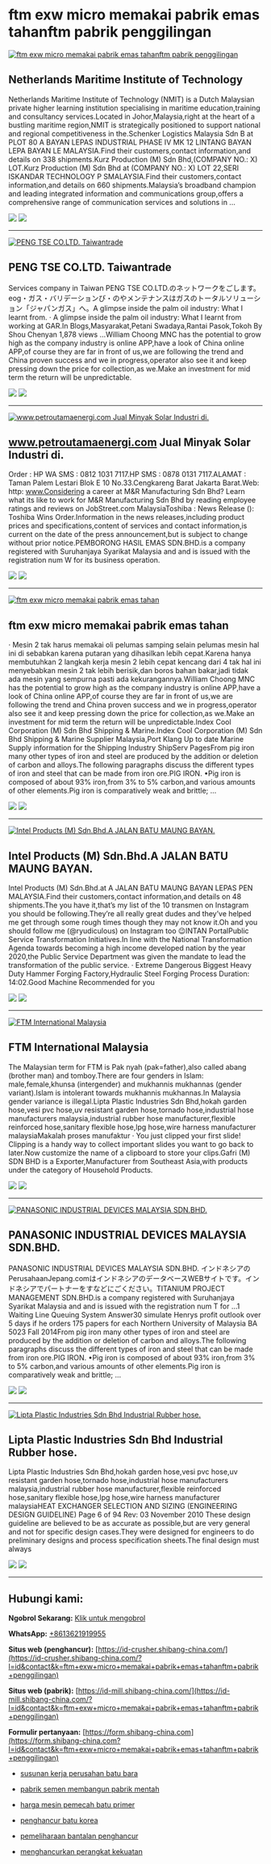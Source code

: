 # ftm exw micro memakai pabrik emas tahanftm pabrik penggilingan

<a href="https://swt.shibang-china.com/?l=id&img&k=ftm+exw+micro+memakai+pabrik+emas+tahanftm+pabrik+penggilingan" target="_blank">![ftm exw micro memakai pabrik emas tahanftm pabrik penggilingan](http://static.shibang-china.com/all-800x300/66.jpg)</a>

## Netherlands Maritime Institute of Technology
Netherlands Maritime Institute of Technology (NMIT) is a Dutch Malaysian private higher learning institution specialising in maritime education,training and consultancy services.Located in Johor,Malaysia,right at the heart of a bustling maritime region,NMIT is strategically positioned to support national and regional competitiveness in the.Schenker Logistics Malaysia Sdn B at PLOT 80 A BAYAN LEPAS INDUSTRIAL PHASE IV MK 12 LINTANG BAYAN LEPA BAYAN LE MALAYSIA.Find their customers,contact information,and details on 338 shipments.Kurz Production (M) Sdn Bhd,(COMPANY NO.: X) LOT.Kurz Production (M) Sdn Bhd at (COMPANY NO.: X) LOT 22,SERI ISKANDAR TECHNOLOGY P SMALAYSIA.Find their customers,contact information,and details on 660 shipments.Malaysia’s broadband champion and leading integrated information and communications group,offers a comprehensive range of communication services and solutions in …


<a href="https://whatsapp.shibangsoft.com/WhatsApp.php" target="_blank" title="WhatsApp">![](http://static.shibang-china.com/icon/whatsapp.png)</a> <a href="https://swt.shibang-china.com/?l=id&icon&k=ftm+exw+micro+memakai+pabrik+emas+tahanftm+pabrik+penggilingan" target="_blank">![](http://static.shibang-china.com/icon/chat-id.png)</a>

---

<a href="https://swt.shibang-china.com/?l=id&img&k=ftm+exw+micro+memakai+pabrik+emas+tahanftm+pabrik+penggilingan" target="_blank">![PENG TSE CO.LTD. Taiwantrade](http://static.shibang-china.com/all-800x300/587.jpg)</a>

## PENG TSE CO.LTD. Taiwantrade
Services company in Taiwan PENG TSE CO.LTD.のネットワークをごします。eog・ガス・バリデーションび・のやメンテナンスはガスのトータルソリューション「ジャパンガス」へ。A glimpse inside the palm oil industry: What I learnt from.&nbsp;&#0183;&#32;A glimpse inside the palm oil industry: What I learnt from working at GAR.In Blogs,Masyarakat,Petani Swadaya,Rantai Pasok,Tokoh By Shou Chenyan 1,878 views …William Choong MNC has the potential to grow high as the company industry is online APP,have a look of China online APP,of course they are far in front of us,we are following the trend and China proven success and we in progress,operator also see it and keep pressing down the price for collection,as we.Make an investment for mid term the return will be unpredictable.


<a href="https://whatsapp.shibangsoft.com/WhatsApp.php" target="_blank" title="WhatsApp">![](http://static.shibang-china.com/icon/whatsapp.png)</a> <a href="https://swt.shibang-china.com/?l=id&icon&k=ftm+exw+micro+memakai+pabrik+emas+tahanftm+pabrik+penggilingan" target="_blank">![](http://static.shibang-china.com/icon/chat-id.png)</a>

---

<a href="https://swt.shibang-china.com/?l=id&img&k=ftm+exw+micro+memakai+pabrik+emas+tahanftm+pabrik+penggilingan" target="_blank">![www.petroutamaenergi.com Jual Minyak Solar Industri di.](http://static.shibang-china.com/all-800x300/1125.jpg)</a>

## www.petroutamaenergi.com Jual Minyak Solar Industri di.
Order : HP WA SMS : 0812 1031 7117.HP SMS : 0878 0131 7117.ALAMAT : Taman Palem Lestari Blok E 10 No.33.Cengkareng Barat Jakarta Barat.Web: http: www.Considering a career at M&amp;R Manufacturing Sdn Bhd? Learn what its like to work for M&amp;R Manufacturing Sdn Bhd by reading employee ratings and reviews on JobStreet.com MalaysiaToshiba : News Release (): Toshiba Wins Order.Information in the news releases,including product prices and specifications,content of services and contact information,is current on the date of the press announcement,but is subject to change without prior notice.PEMBORONG HASIL EMAS SDN.BHD.is a company registered with Suruhanjaya Syarikat Malaysia and and is issued with the registration num W for its business operation.


<a href="https://whatsapp.shibangsoft.com/WhatsApp.php" target="_blank" title="WhatsApp">![](http://static.shibang-china.com/icon/whatsapp.png)</a> <a href="https://swt.shibang-china.com/?l=id&icon&k=ftm+exw+micro+memakai+pabrik+emas+tahanftm+pabrik+penggilingan" target="_blank">![](http://static.shibang-china.com/icon/chat-id.png)</a>

---

<a href="https://swt.shibang-china.com/?l=id&img&k=ftm+exw+micro+memakai+pabrik+emas+tahanftm+pabrik+penggilingan" target="_blank">![ftm exw micro memakai pabrik emas tahan](http://static.shibang-china.com/all-800x300/800.jpg)</a>

## ftm exw micro memakai pabrik emas tahan
&#183; Mesin 2 tak harus memakai oli pelumas samping selain pelumas mesin hal ini di sebabkan karena putaran yang dihasilkan lebih cepat.Karena hanya membutuhkan 2 langkah kerja mesin 2 lebih cepat kencang dari 4 tak hal ini menyebabkan mesin 2 tak lebih berisik,dan boros bahan bakar,jadi tidak ada mesin yang sempurna pasti ada kekurangannya.William Choong MNC has the potential to grow high as the company industry is online APP,have a look of China online APP,of course they are far in front of us,we are following the trend and China proven success and we in progress,operator also see it and keep pressing down the price for collection,as we.Make an investment for mid term the return will be unpredictable.Index Cool Corporation (M) Sdn Bhd Shipping &amp; Marine.Index Cool Corporation (M) Sdn Bhd Shipping &amp; Marine Supplier Malaysia,Port Klang Up to date Marine Supply information for the Shipping Industry ShipServ PagesFrom pig iron many other types of iron and steel are produced by the addition or deletion of carbon and alloys.The following paragraphs discuss the different types of iron and steel that can be made from iron ore.PIG IRON. •Pig iron is composed of about 93% iron,from 3% to 5% carbon,and various amounts of other elements.Pig iron is comparatively weak and brittle; …


<a href="https://whatsapp.shibangsoft.com/WhatsApp.php" target="_blank" title="WhatsApp">![](http://static.shibang-china.com/icon/whatsapp.png)</a> <a href="https://swt.shibang-china.com/?l=id&icon&k=ftm+exw+micro+memakai+pabrik+emas+tahanftm+pabrik+penggilingan" target="_blank">![](http://static.shibang-china.com/icon/chat-id.png)</a>

---

<a href="https://swt.shibang-china.com/?l=id&img&k=ftm+exw+micro+memakai+pabrik+emas+tahanftm+pabrik+penggilingan" target="_blank">![Intel Products (M) Sdn.Bhd.A JALAN BATU MAUNG BAYAN.](http://static.shibang-china.com/all-800x300/746.jpg)</a>

## Intel Products (M) Sdn.Bhd.A JALAN BATU MAUNG BAYAN.
Intel Products (M) Sdn.Bhd.at A JALAN BATU MAUNG BAYAN LEPAS PEN MALAYSIA.Find their customers,contact information,and details on 48 shipments.The you have it,that’s my list of the 10 transmen on Instagram you should be following.They’re all really great dudes and they’ve helped me get through some rough times though they may not know it.Oh and you should follow me (@ryudiculous) on Instagram too 😉INTAN PortalPublic Service Transformation Initiatives.In line with the National Transformation Agenda towards becoming a high income developed nation by the year 2020,the Public Service Department was given the mandate to lead the transformation of the public service.&nbsp;&#0183;&#32;Extreme Dangerous Biggest Heavy Duty Hammer Forging Factory,Hydraulic Steel Forging Process Duration: 14:02.Good Machine Recommended for you


<a href="https://whatsapp.shibangsoft.com/WhatsApp.php" target="_blank" title="WhatsApp">![](http://static.shibang-china.com/icon/whatsapp.png)</a> <a href="https://swt.shibang-china.com/?l=id&icon&k=ftm+exw+micro+memakai+pabrik+emas+tahanftm+pabrik+penggilingan" target="_blank">![](http://static.shibang-china.com/icon/chat-id.png)</a>

---

<a href="https://swt.shibang-china.com/?l=id&img&k=ftm+exw+micro+memakai+pabrik+emas+tahanftm+pabrik+penggilingan" target="_blank">![FTM International Malaysia](http://static.shibang-china.com/all-800x300/904.jpg)</a>

## FTM International Malaysia
The Malaysian term for FTM is Pak nyah (pak=father),also called abang (brother man) and tomboy.There are four genders in Islam: male,female,khunsa (intergender) and mukhannis mukhannas (gender variant).Islam is intolerant towards mukhannis mukhannas.In Malaysia gender variance is illegal.Lipta Plastic Industries Sdn Bhd,hokah garden hose,vesi pvc hose,uv resistant garden hose,tornado hose,industrial hose manufacturers malaysia,industrial rubber hose manufacturer,flexible reinforced hose,sanitary flexible hose,lpg hose,wire harness manufacturer malaysiaMakalah proses manufaktur&nbsp;&#0183;&#32;You just clipped your first slide! Clipping is a handy way to collect important slides you want to go back to later.Now customize the name of a clipboard to store your clips.Gafri (M) SDN BHD is a Exporter,Manufacturer from Southeast Asia,with products under the category of Household Products.


<a href="https://whatsapp.shibangsoft.com/WhatsApp.php" target="_blank" title="WhatsApp">![](http://static.shibang-china.com/icon/whatsapp.png)</a> <a href="https://swt.shibang-china.com/?l=id&icon&k=ftm+exw+micro+memakai+pabrik+emas+tahanftm+pabrik+penggilingan" target="_blank">![](http://static.shibang-china.com/icon/chat-id.png)</a>

---

<a href="https://swt.shibang-china.com/?l=id&img&k=ftm+exw+micro+memakai+pabrik+emas+tahanftm+pabrik+penggilingan" target="_blank">![PANASONIC INDUSTRIAL DEVICES MALAYSIA SDN.BHD.](http://static.shibang-china.com/all-800x300/847.jpg)</a>

## PANASONIC INDUSTRIAL DEVICES MALAYSIA SDN.BHD.
PANASONIC INDUSTRIAL DEVICES MALAYSIA SDN.BHD. インドネシアの PerusahaanJepang.comはインドネシアのデータベースWEBサイトです。インドネシアでパートナーをすなどにごください。TITANIUM PROJECT MANAGEMENT SDN.BHD.is a company registered with Suruhanjaya Syarikat Malaysia and and is issued with the registration num T for …1 Waiting Line Queuing System Answer30 simulate Henrys profit outlook over 5 days if he orders 175 papers for each Northern University of Malaysia BA 5023 Fall 2014From pig iron many other types of iron and steel are produced by the addition or deletion of carbon and alloys.The following paragraphs discuss the different types of iron and steel that can be made from iron ore.PIG IRON. •Pig iron is composed of about 93% iron,from 3% to 5% carbon,and various amounts of other elements.Pig iron is comparatively weak and brittle; …


<a href="https://whatsapp.shibangsoft.com/WhatsApp.php" target="_blank" title="WhatsApp">![](http://static.shibang-china.com/icon/whatsapp.png)</a> <a href="https://swt.shibang-china.com/?l=id&icon&k=ftm+exw+micro+memakai+pabrik+emas+tahanftm+pabrik+penggilingan" target="_blank">![](http://static.shibang-china.com/icon/chat-id.png)</a>

---

<a href="https://swt.shibang-china.com/?l=id&img&k=ftm+exw+micro+memakai+pabrik+emas+tahanftm+pabrik+penggilingan" target="_blank">![Lipta Plastic Industries Sdn Bhd Industrial Rubber hose.](http://static.shibang-china.com/all-800x300/511.jpg)</a>

## Lipta Plastic Industries Sdn Bhd Industrial Rubber hose.
Lipta Plastic Industries Sdn Bhd,hokah garden hose,vesi pvc hose,uv resistant garden hose,tornado hose,industrial hose manufacturers malaysia,industrial rubber hose manufacturer,flexible reinforced hose,sanitary flexible hose,lpg hose,wire harness manufacturer malaysiaHEAT EXCHANGER SELECTION AND SIZING (ENGINEERING DESIGN GUIDELINE) Page 6 of 94 Rev: 03 November 2010 These design guideline are believed to be as accurate as possible,but are very general and not for specific design cases.They were designed for engineers to do preliminary designs and process specification sheets.The final design must always

<a href="https://whatsapp.shibangsoft.com/WhatsApp.php" target="_blank" title="WhatsApp">![](http://static.shibang-china.com/icon/whatsapp.png)</a> <a href="https://swt.shibang-china.com/?l=id&icon&k=ftm+exw+micro+memakai+pabrik+emas+tahanftm+pabrik+penggilingan" target="_blank">![](http://static.shibang-china.com/icon/chat-id.png)</a>

---
## Hubungi kami:

**Ngobrol Sekarang:** [Klik untuk mengobrol](https://swt.shibang-china.com?l=id&contact&k=ftm+exw+micro+memakai+pabrik+emas+tahanftm+pabrik+penggilingan)

**WhatsApp:**  [+8613621919955](https://whatsapp.shibangsoft.com/WhatsApp.php)

**Situs web (penghancur):** [https://id-crusher.shibang-china.com/](https://id-crusher.shibang-china.com/?l=id&contact&k=ftm+exw+micro+memakai+pabrik+emas+tahanftm+pabrik+penggilingan)

**Situs web (pabrik):** [https://id-mill.shibang-china.com/](https://id-mill.shibang-china.com/?l=id&contact&k=ftm+exw+micro+memakai+pabrik+emas+tahanftm+pabrik+penggilingan)

**Formulir pertanyaan:** [https://form.shibang-china.com](https://form.shibang-china.com?l=id&contact&k=ftm+exw+micro+memakai+pabrik+emas+tahanftm+pabrik+penggilingan)

* [susunan kerja perusahan batu bara](../45/susunan%20kerja%20perusahan%20batu%20bara.md)

* [pabrik semen membangun pabrik mentah](../50/pabrik%20semen%20membangun%20pabrik%20mentah.md)

* [harga mesin pemecah batu primer](../49/harga%20mesin%20pemecah%20batu%20primer.md)

* [penghancur batu korea](../49/penghancur%20batu%20korea.md)

* [pemeliharaan bantalan penghancur](../42/pemeliharaan%20bantalan%20penghancur.md)

* [menghancurkan perangkat kekuatan](../42/menghancurkan%20perangkat%20kekuatan.md)